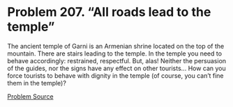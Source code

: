 # Problem 207. “All roads lead to the temple”

The ancient temple of Garni is an Armenian shrine located on the top of the mountain. There are stairs leading to the temple. In the temple you need to behave accordingly: restrained, respectful. But, alas! Neither the persuasion of the guides, nor the signs have any effect on other tourists... How can you force tourists to behave with dignity in the temple (of course, you can’t fine them in the temple)?

[Problem Source](https://www.trizland.ru/tasks/1422/)